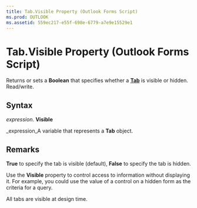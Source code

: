 ```yaml
---
title: Tab.Visible Property (Outlook Forms Script)
ms.prod: OUTLOOK
ms.assetid: 559ec217-e55f-698e-6779-a7e9e15529e1
---
```



# Tab.Visible Property (Outlook Forms Script)

Returns or sets a  **Boolean** that specifies whether a **[Tab](tab-object-outlook-forms-script.md)** is visible or hidden. Read/write.


## Syntax

 _expression_. **Visible**

 _expression_A variable that represents a  **Tab** object.


## Remarks

 **True** to specify the tab is visible (default), **False** to specify the tab is hidden.

Use the  **Visible** property to control access to information without displaying it. For example, you could use the value of a control on a hidden form as the criteria for a query.

All tabs are visible at design time.


